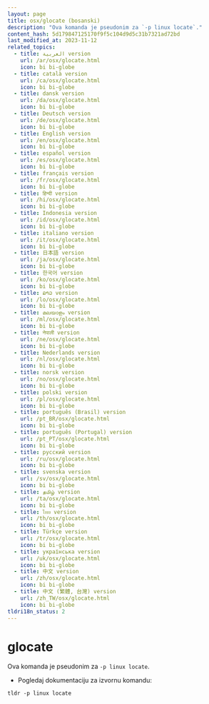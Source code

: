 ```yaml
---
layout: page
title: osx/glocate (bosanski)
description: "Ova komanda je pseudonim za `-p linux locate`."
content_hash: 5d179847125170f9f5c104d9d5c31b7321ad72bd
last_modified_at: 2023-11-12
related_topics:
  - title: العربية version
    url: /ar/osx/glocate.html
    icon: bi bi-globe
  - title: català version
    url: /ca/osx/glocate.html
    icon: bi bi-globe
  - title: dansk version
    url: /da/osx/glocate.html
    icon: bi bi-globe
  - title: Deutsch version
    url: /de/osx/glocate.html
    icon: bi bi-globe
  - title: English version
    url: /en/osx/glocate.html
    icon: bi bi-globe
  - title: español version
    url: /es/osx/glocate.html
    icon: bi bi-globe
  - title: français version
    url: /fr/osx/glocate.html
    icon: bi bi-globe
  - title: हिन्दी version
    url: /hi/osx/glocate.html
    icon: bi bi-globe
  - title: Indonesia version
    url: /id/osx/glocate.html
    icon: bi bi-globe
  - title: italiano version
    url: /it/osx/glocate.html
    icon: bi bi-globe
  - title: 日本語 version
    url: /ja/osx/glocate.html
    icon: bi bi-globe
  - title: 한국어 version
    url: /ko/osx/glocate.html
    icon: bi bi-globe
  - title: ລາວ version
    url: /lo/osx/glocate.html
    icon: bi bi-globe
  - title: മലയാളം version
    url: /ml/osx/glocate.html
    icon: bi bi-globe
  - title: नेपाली version
    url: /ne/osx/glocate.html
    icon: bi bi-globe
  - title: Nederlands version
    url: /nl/osx/glocate.html
    icon: bi bi-globe
  - title: norsk version
    url: /no/osx/glocate.html
    icon: bi bi-globe
  - title: polski version
    url: /pl/osx/glocate.html
    icon: bi bi-globe
  - title: português (Brasil) version
    url: /pt_BR/osx/glocate.html
    icon: bi bi-globe
  - title: português (Portugal) version
    url: /pt_PT/osx/glocate.html
    icon: bi bi-globe
  - title: русский version
    url: /ru/osx/glocate.html
    icon: bi bi-globe
  - title: svenska version
    url: /sv/osx/glocate.html
    icon: bi bi-globe
  - title: தமிழ் version
    url: /ta/osx/glocate.html
    icon: bi bi-globe
  - title: ไทย version
    url: /th/osx/glocate.html
    icon: bi bi-globe
  - title: Türkçe version
    url: /tr/osx/glocate.html
    icon: bi bi-globe
  - title: українська version
    url: /uk/osx/glocate.html
    icon: bi bi-globe
  - title: 中文 version
    url: /zh/osx/glocate.html
    icon: bi bi-globe
  - title: 中文 (繁體, 台灣) version
    url: /zh_TW/osx/glocate.html
    icon: bi bi-globe
tldri18n_status: 2
---
```

# glocate

Ova komanda je pseudonim za `-p linux locate`.

- Pogledaj dokumentaciju za izvornu komandu:

`tldr -p linux locate`
